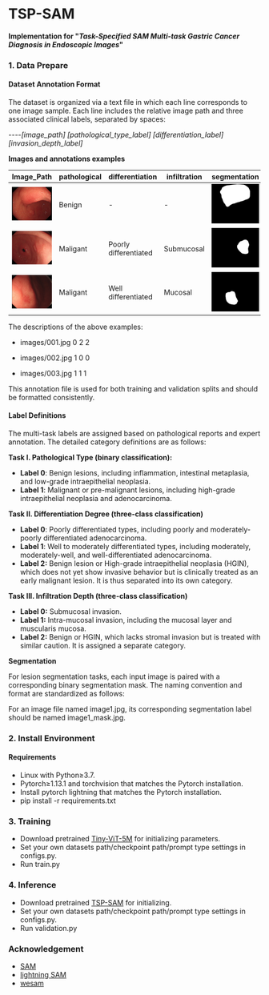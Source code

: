 # TSP-SAM

**Implementation for "*Task-Specified SAM Multi-task Gastric Cancer Diagnosis in Endoscopic Images*"**



### 1. Data Prepare

#### Dataset Annotation Format

The dataset is organized via a text file in which each line corresponds to one image sample. Each line includes the relative image path and three associated clinical labels, separated by spaces:

 ----_[image_path] [pathological_type_label] [differentiation_label] [invasion_depth_label]_

**Images and annotations examples**

| Image_Path                                                   | pathological | differentiation | infiltration | segmentation |
| ------------------------------------------------------------ | ------------ | --------------- | ------------ | ------------ |
| ![image1](./images/1.jpg) |       Benign       |          -       |       -       |  ![image1_mask](./images/1_mask.jpg)            |
| ![image1](./images/2.jpg) |       Maligant     |         Poorly differentiated        |       Submucosal       |  ![image1_mask](./images/2_mask.jpg)            |
| ![image1](./images/3.jpg) |       Maligant       |         Well differentiated        |      Mucosal        |  ![image1_mask](./images/3_mask.jpg)            |


The descriptions of the above examples:

- images/001.jpg 0 2 2

- images/002.jpg 1 0 0

- images/003.jpg 1 1 1

This annotation file is used for both training and validation splits and should be formatted consistently.

 

#### Label Definitions

The multi-task labels are assigned based on pathological reports and expert annotation. The detailed category definitions are as follows:

**Task I. Pathological Type (binary classification):**

- **Label 0**: Benign lesions, including inflammation, intestinal metaplasia, and low-grade intraepithelial neoplasia.
- **Label 1**: Malignant or pre-malignant lesions, including high-grade intraepithelial neoplasia and adenocarcinoma.

 

**Task II. Differentiation Degree (three-class classification)**

-  **Label 0**: Poorly differentiated types, including poorly and moderately-poorly differentiated adenocarcinoma.
-  **Label 1**: Well to moderately differentiated types, including moderately, moderately-well, and well-differentiated adenocarcinoma.
-  **Label 2:** Benign lesion or High-grade intraepithelial neoplasia (HGIN), which does not yet show invasive behavior but is clinically treated as an early malignant lesion. It is thus separated into its own category.

 

**Task III. Infiltration Depth (three-class classification)**

- **Label 0:** Submucosal invasion.
- **Label 1:** Intra-mucosal invasion, including the mucosal layer and muscularis mucosa.
- **Label 2:** Benign or HGIN, which lacks stromal invasion but is treated with similar caution. It is assigned a separate category.



**Segmentation**

For lesion segmentation tasks, each input image is paired with a corresponding binary segmentation mask. The naming convention and format are standardized as follows:

For an image file named image1.jpg, its corresponding segmentation label should be named image1_mask.jpg.


### 2. Install Environment

#### Requirements

- Linux with Python$\geq$3.7.
- Pytorch$\geq$​1.13.1 and torchvision that matches the Pytorch installation.
- Install pytorch lightning that matches the Pytorch installation.
- pip install -r requirements.txt



### 3. Training

- Download pretrained [Tiny-ViT-5M](https://github.com/wkcn/TinyViT-model-zoo/releases/download/checkpoints/{tiny_vit_5m_22kto1k_distill}.pth) for initializing parameters.
- Set your own datasets path/checkpoint path/prompt type settings in configs.py.
- Run train.py



### 4. Inference

- Download pretrained [TSP-SAM](https://pan.baidu.com/s/18YAu960xjY-WhC51Z1LXsw?pwd=vw4p) for initializing.
- Set your own datasets path/checkpoint path/prompt type settings in configs.py.
- Run validation.py



### Acknowledgement

- [SAM](https://github.com/facebookresearch/segment-anything)
- [lightning SAM](https://github.com/luca-medeiros/lightning-sam)
- [wesam](https://github.com/zhang-haojie/wesam)
